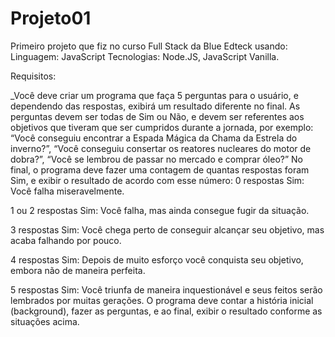 # Projeto01

Primeiro projeto que fiz no curso Full Stack da Blue Edteck usando:
Linguagem: JavaScript
Tecnologias: Node.JS, JavaScript Vanilla.


Requisitos:

 _Você deve criar um programa que faça 5 perguntas para o usuário, e dependendo das respostas, exibirá um resultado diferente no final.
As perguntas devem ser todas de Sim ou Não, e devem ser referentes aos objetivos que tiveram que ser cumpridos durante a jornada, por
exemplo: “Você conseguiu encontrar a Espada Mágica da Chama da Estrela do inverno?”, “Você conseguiu consertar os reatores nucleares
do motor de dobra?”, “Você se lembrou de passar no mercado e comprar óleo?”
No final, o programa deve fazer uma contagem de quantas respostas foram Sim, e exibir o resultado de acordo com esse número:
0 respostas Sim: Você falha miseravelmente.


1 ou 2 respostas Sim: Você falha, mas ainda consegue fugir da situação.

3 respostas Sim: Você chega perto de conseguir alcançar seu objetivo, mas acaba falhando por pouco.

4 respostas Sim: Depois de muito esforço você conquista seu objetivo, embora não de maneira perfeita.

5 respostas Sim: Você triunfa de maneira inquestionável e seus feitos serão lembrados por muitas gerações.
O programa deve contar a história inicial (background), fazer as perguntas, e ao final, exibir o resultado
conforme as situações acima.
